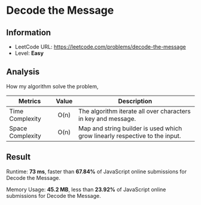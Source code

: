 # Decode the Message

## Information

- LeetCode URL: https://leetcode.com/problems/decode-the-message
- Level: **Easy**

## Analysis

How my algorithm solve the problem,

| Metrics | Value | Description |
| --- |:---:|----|
| Time Complexity | O(n) | The algorithm iterate all over characters in key and message. |
| Space Complexity | O(n) | Map and string builder is used which grow linearly respective to the input. |

## Result

Runtime: **73 ms**, faster than **67.84%** of JavaScript online submissions for Decode the Message.

Memory Usage: **45.2 MB**, less than **23.92%** of JavaScript online submissions for Decode the Message.